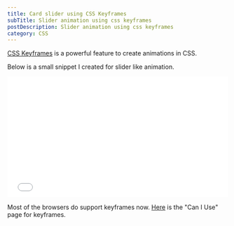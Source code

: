 ```yaml
---
title: Card slider using CSS Keyframes
subTitle: Slider animation using css keyframes
postDescription: Slider animation using css keyframes
category: CSS
---
```

[CSS Keyframes](https://developer.mozilla.org/en-US/docs/Web/CSS/%40keyframes) is a powerful feature to create animations in CSS.

Below is a small snippet I created for slider like animation.

<iframe height="275" style="width: 100%;" scrolling="no" title="Slider" src="//codepen.io/prasann/embed/ppNLNL/?height=265&theme-id=0&default-tab=css,result" frameborder="no" allowtransparency="true" allowfullscreen="true">
  See the Pen <a href='https://codepen.io/prasann/pen/ppNLNL/'>Slider</a> by Prasanna
  (<a href='https://codepen.io/prasann'>@prasann</a>) on <a href='https://codepen.io'>CodePen</a>.
</iframe>

Most of the browsers do support keyframes now. [Here](https://caniuse.com/#feat=css-animation) is the "Can I Use" page for keyframes.